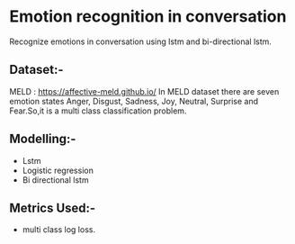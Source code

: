 # Emotion recognition in conversation 
Recognize emotions in conversation using lstm and bi-directional lstm.

## Dataset:-
MELD : https://affective-meld.github.io/
In MELD dataset there are seven emotion states Anger, Disgust,
Sadness, Joy, Neutral, Surprise and Fear.So,it is a multi class classification problem.
## Modelling:-
- Lstm
- Logistic regression
- Bi directional lstm
## Metrics Used:-
- multi class log loss.




